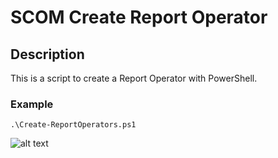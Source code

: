 # SCOM Create Report Operator


## Description
This is a script to create a Report Operator with PowerShell.

### Example
```
.\Create-ReportOperators.ps1
```
![alt text]()
